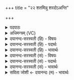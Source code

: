 +++
title = "२२ शतमिन्नु शरदोऽअन्ति"

+++
<details><summary>पदपाठः</summary>

श॒तम्। इत्। नु। श॒रदः॑। अन्ति॑। दे॒वाः॒। यत्र॑। नः॒। च॒क्र। ज॒रस॑म्। त॒नूना॑म्। पु॒त्रासः॑। यत्र॑। पि॒तरः॑। भव॑न्ति। मा। नः॒। म॒ध्या। री॒रि॒ष॒त॒। रि॒रि॒ष॒तेति॑ रिरिषत। आयुः॑। गन्तोः॑। २२।
</details>

<details><summary>अधिमन्त्रम् (VC)</summary>

- विद्वांसो देवता
- गोतम ऋषिः
- त्रिष्टुप्
- धैवतः
</details>

<details><summary>दयानन्द-सरस्वती (हि) - विषयः</summary>

फिर हमारे लिये कौन क्या करें? इस विषय को अगले मन्त्र में कहा है ॥
</details>

<details><summary>दयानन्द-सरस्वती (हि) - पदार्थः</summary>

पदार्थान्वयभाषाः -  हे (देवाः) विद्वानो ! आप के (अन्ति) समीप स्थित (नः) हम लोगों के (यत्र) जिस व्यवहार में (तनूनाम्) शरीरों की (जरसम्) वृद्धावस्था और (शतम्) सौ (शरदः) वर्ष पूरे हों, उस व्यवहार को (नु) शीघ्र (चक्र) करो (यत्र) जहाँ (पुत्रासः) बुढ़ापे के दुःखों से रक्षा करनेवाले लड़के (इत्) ही (पितरः) पिता के समान वर्त्तमान (भवन्ति) होते हैं, उस (नः) हम लोगों की (गन्तोः) चाल और (आयुः) अवस्था को (मध्या) पूरी अवस्था भोगने के बीच (मा, रीरिषत) मत नष्ट करो ॥२२ ॥
</details>

<details><summary>दयानन्द-सरस्वती (हि) - भावार्थः</summary>

भावार्थभाषाः -  मनुष्यों को सदा दीर्घ काल अर्थात् अड़तालीस वर्ष प्रमाणे ब्रह्मचर्य सेवना चाहिये। जिससे पिता आदि के विद्यमान होते ही लड़के भी पिता हो जावें अर्थात् उनके भी लड़के हो जावें और जब सौ वर्ष आयु बीते तभी शरीरों की वृद्धावस्था होवे। जो ब्रह्मचर्य के साथ कम से कम पच्चीस वर्ष व्यतीत होवें, उससे पीछे भी अतिमैथुन करके जो लोग वीर्य का नाश करते हैं तो वे रोगसहित निर्बुद्धि होके अधिक अवस्थावाले कभी नहीं होते ॥२२ ॥
</details>

<details><summary>दयानन्द-सरस्वती (सं) - विषयः</summary>

पुनरस्मदर्थं के किं कुर्युरित्याह ॥
</details>

<details><summary>दयानन्द-सरस्वती (सं) - पदार्थः</summary>

पदार्थान्वयभाषाः -  हे देवा ! भवदन्ति स्थितानां नोऽस्माकं यत्र तनूनां जरसं शतं शरदः स्युस्तन्नु चक्र। यत्र पुत्रास इत्पितरो भवन्ति तन्नो गन्तोरायुर्मध्या मा रीरिषत ॥२२ ॥
</details>

<details><summary>दयानन्द-सरस्वती (सं) - भावार्थः</summary>

भावार्थभाषाः -  मनुष्यैर्दीर्घमष्टचत्वारिंशद्वर्षपरिमितं ब्रह्मचर्यं सदा सेवनीयम्। येन पितृषु विद्यमानेषु पुत्रा अपि पितरो भवेयुः। यदा शतवार्षिकमायुर्व्यतीयात्तदैव शरीराणां जराऽवस्था भवेत्। यदि ब्रह्मचर्येण सह न्यूनान्न्यूनानि पञ्चविंशतिर्वर्षाणि व्यतीतानि स्युस्ततः पश्चादप्यतिमैथुनेन ये वीर्यक्षयं कुर्वन्ति, तर्हि ते सरोगा निर्बुद्धयो भूत्वा दीर्घायुषः कदापि न भवन्ति ॥२२ ॥
</details>

<details><summary>सविता जोशी ← दयानन्दः (म) - भावार्थः</summary>

भावार्थभाषाः -  माणसांनी दीर्घकाळ म्हणजे अट्टेचाळीस वर्षे ब्रह्मचर्य पाळावे. ज्यामुळे पिता इत्यादी जिवंत असेपर्यंत पुत्र ही पिता बनावा. अर्थात् त्यांनाही मुले व्हावीत. शंभर वर्षे वय झाल्यास वृद्धावस्था समजावी. जे कमीत कमी पंचवीस वर्षे ब्रह्मचर्य पाळतात व नंतरही अतिमैथुन करून वीर्याचा नाश करतात ते रोगी आणि निर्बुद्ध बनतात व अधिक काळ जगू शकत नाहीत.
</details>